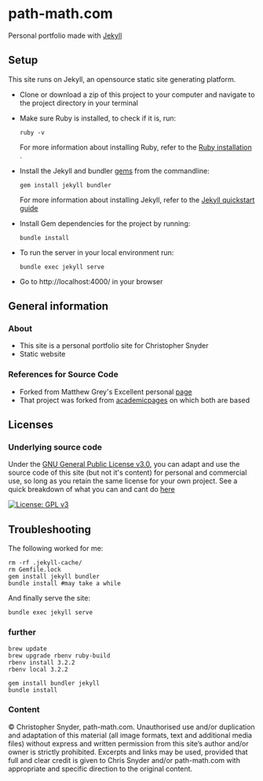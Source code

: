# path-math.com

Personal portfolio made with [Jekyll](https://jekyllrb.com/)

## Setup

This site runs on Jekyll, an opensource static site generating platform.

- Clone or download a zip of this project to your computer and navigate to the
  project directory in your terminal
  
- Make sure Ruby is installed, to check if it is, run:
  ```
  ruby -v
  ``` 
  For more information about installing Ruby, refer to the [Ruby installation ](https://www.ruby-lang.org/en/documentation/installation/).

- Install the Jekyll and bundler [gems](https://jekyllrb.com/docs/ruby-101/#gems) from the commandline:
  ```
  gem install jekyll bundler
  ```
  For more information about installing Jekyll, refer to the [Jekyll quickstart guide](https://jekyllrb.com/docs/quickstart/)


- Install Gem dependencies for the project by running:
  ```
  bundle install
  ```
  
- To run the server in your local environment run:
  ```
  bundle exec jekyll serve
  ```

- Go to http://localhost:4000/ in your browser


## General information

### About
- This site is a personal portfolio site for Christopher Snyder
- Static website

### References for Source Code
- Forked from Matthew Grey's Excellent personal [page](https://himatt.com)
- That project was forked from [academicpages](https://academicpages.github.io/) on which both are based
<!-- - Optimised for efficient [PageSpeed Insights benchmarks](https://developers.google.com/speed/pagespeed/insights/?url=himatt.com) (still more to do in this space) -->
<!-- - No Jekyll plugin dependancies (previously used Bourbon and Neat, now uses CSS Grid and CSS Custom properties) -->
<!-- - Continuously deployed using Netlify -->

<!-- [![Netlify Status](https://api.netlify.com/api/v1/badges/01ca9c4b-b99d-411f-9003-9fad58ccbcf3/deploy-status)](https://app.netlify.com/sites/mattgrey/deploys) -->

## Licenses

### Underlying source code

Under the [GNU General Public License v3.0](LICENSE), you can adapt and use the source code of this site (but not it's content) for personal and commercial use, so long as you retain the same license for your own project. See a quick breakdown of what you can and cant do [here](https://tldrlegal.com/license/gnu-lesser-general-public-license-v3-(lgpl-3))

[![License: GPL v3](https://img.shields.io/badge/License-GPLv3-blue.svg?style=flat-square)](https://www.gnu.org/licenses/gpl-3.0)


## Troubleshooting

<!-- I was getting a weird bundle error on revisiting my project after awhile.  -->
The following worked for me:

```
rm -rf .jekyll-cache/
rm Gemfile.lock
gem install jekyll bundler
bundle install #may take a while
```

And finally serve the site:

```
bundle exec jekyll serve
```


### further

```
brew update
brew upgrade rbenv ruby-build
rbenv install 3.2.2 
rbenv local 3.2.2

gem install bundler jekyll
bundle install
```


### Content

© Christopher Snyder, path-math.com. Unauthorised use and/or duplication and
adaptation of this material (all image formats, text and additional media files) without express and written permission from this site’s author and/or owner is strictly prohibited. Excerpts and links may be used, provided that full and clear credit is given to Chris Snyder and/or path-math.com with appropriate and specific direction to the original content.



<!-- 
## Ruby
### Notes on Ruby Environment Management

#Notes: 
#I had to download ruby 3.3.3 but it wasn't working globally. 
#I used rbenv to manage the ruby versions. chruby looks like another good option.

#
#brew install rbenv ruby-build
#==> Installed ruby-3.3.3 to /Users/christophersnyder/.rbenv/versions/3.3.3
#
# rbenv global 3.3.3   # set the default Ruby version for this machine
# # or:
# rbenv local 3.3.3   # set the Ruby version for this directory
# rbenv install -l  # list all available Ruby versions

#bundle install # install the gems listed in the Gemfile
# install in folder: /Library/Ruby/Gems/3.3.0/gems
#-------------------------------- -->